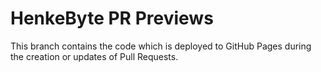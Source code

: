 # HenkeByte PR Previews

This branch contains the code which is deployed to GitHub Pages during the creation or updates of Pull Requests.
